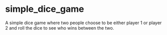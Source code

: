 # simple_dice_game
A simple dice game where two people choose to be either player 1 or player 2 and roll the dice to see who wins between the two.
